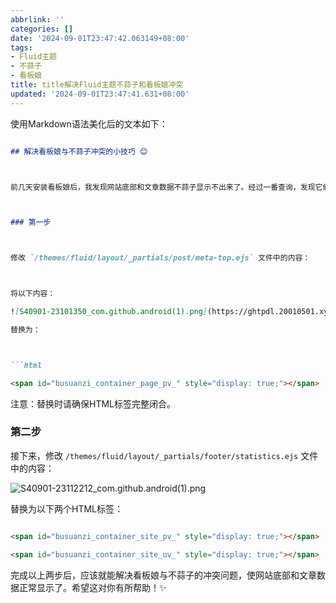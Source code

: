 ```yaml
---
abbrlink: ''
categories: []
date: '2024-09-01T23:47:42.063149+08:00'
tags:
- Fluid主题
- 不蒜子
- 看板娘
title: title解决Fluid主题不蒜子和看板娘冲突
updated: '2024-09-01T23:47:41.631+08:00'
---
```

使用Markdown语法美化后的文本如下：

```markdown

## 解决看板娘与不蒜子冲突的小技巧 😊



前几天安装看板娘后，我发现网站底部和文章数据不蒜子显示不出来了。经过一番查询，发现它俩之间存在冲突。别急，下面分享一个简单的解决办法~o(〃'▽'〃)o哈哈！



### 第一步



修改 `/themes/fluid/layout/_partials/post/meta-top.ejs` 文件中的内容：



将以下内容：

![S40901-23101350_com.github.android(1).png](https://ghtpdl.20010501.xyz/tptp/S40901-23101350_com.github.android(1).png)

替换为：



```html

<span id="busuanzi_container_page_pv_" style="display: true;"></span>

```



注意：替换时请确保HTML标签完整闭合。



### 第二步



接下来，修改 `/themes/fluid/layout/_partials/footer/statistics.ejs` 文件中的内容：

![S40901-23112212_com.github.android(1).png](https://ghtpdl.20010501.xyz/tptp/S40901-23112212_com.github.android(1).png)

替换为以下两个HTML标签：



```html

<span id="busuanzi_container_site_pv_" style="display: true;"></span>

<span id="busuanzi_container_site_uv_" style="display: true;"></span>

```



完成以上两步后，应该就能解决看板娘与不蒜子的冲突问题，使网站底部和文章数据正常显示了。希望这对你有所帮助！✨

```
